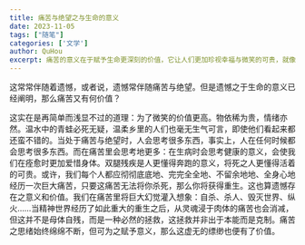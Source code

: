 ```yaml
---
title: 痛苦与绝望之与生命的意义
date: 2023-11-05
tags: ["随笔"]
categories: ['文学']
author: QuHou
excerpt: 痛苦的意义在于赋予生命更深刻的价值，它让人们更加珍视幸福与微笑的可贵，就像稀有的事物因稀缺而更显珍贵。人在痛苦中思考得更多：生病让我们理解健康的意义，残疾让我们体会行动的自由，将死之人最懂得生命的可贵。或许，只有经历一次彻底的、无所保留的巨大痛苦，并在未被击垮的前提下，我们才能获得真正的精神重生。在痛苦中，人们可能会产生极端的幻觉，比如毁灭性想法，但最终，灵魂会通过克制而完成自我救赎，这种克制并非源于本能，而是一种主动的选择。痛苦的思绪虽难以消散，却能被赋予意义，让虚无变得有价值，正是这种价值使得生命在经历痛苦后更加充实，痛苦本身也因此成为一种必然的拯救与成长的契机。
---
```


这常常伴随着遗憾，或者说，遗憾常伴随痛苦与绝望。但是遗憾之于生命的意义已经阐明，那么痛苦又有何价值？

这实在是再简单而浅显不过的道理：为了微笑的价值更高。物依稀为贵，情绪亦然。温水中的青蛙必死无疑，温柔乡里的人们也毫无生气可言，即使他们看起来都还蛮不错的。当处于痛苦与绝望时，人会思考很多东西，事实上，人在任何时候都会思考很多东西。而在痛苦里会思考地更多：在生病时会思考健康的意义，会使我们在痊愈时更加爱惜身体。双腿残疾是人更懂得奔跑的意义，将死之人更懂得活着的可贵。或许，我们每个人都应彻彻底底地、完完全全地、不留余地地、全身心地经历一次巨大痛苦，只要这痛苦无法将你杀死，那么你将获得重生。这也算遗憾存在之意义和价值。我们在痛苦里将巨大幻觉灌入想象：自杀、杀人、毁灭世界、纵火……当精神世界经历了如此重大的重生之后，从灵魂浸于肉体的痛苦也会消减，但这并不是母体自残，而是一种必然的拯救，这拯救并非出于本能而是克制。痛苦之思绪始终绵绵不断，但可为之赋予意义，那么这虚无的缥缈也便有了价值。
